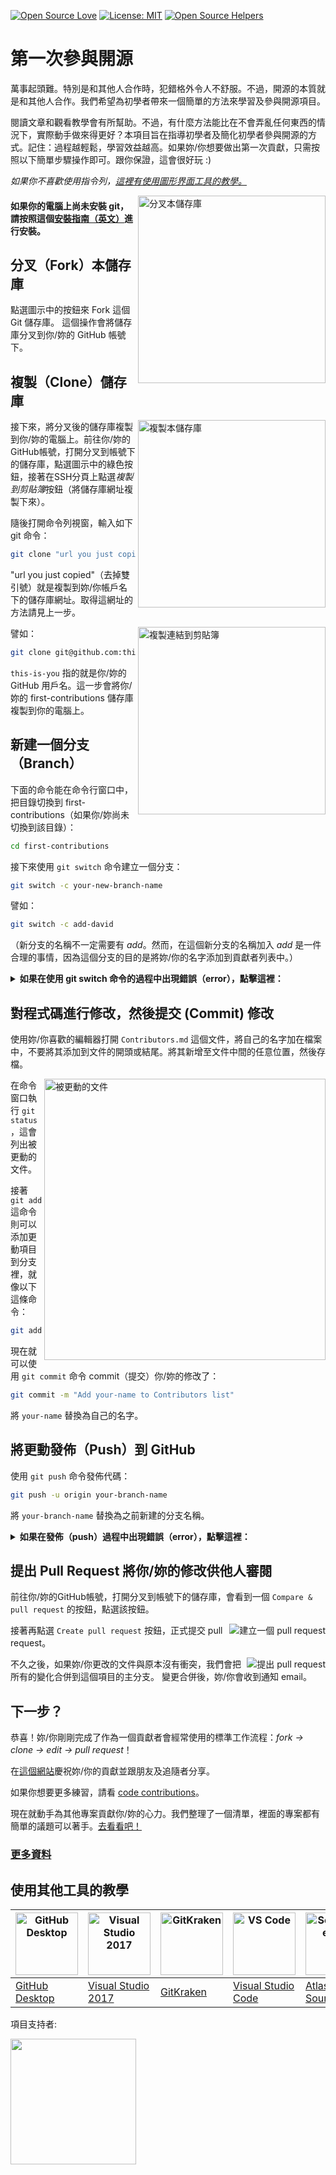 [![Open Source Love](https://badges.frapsoft.com/os/v1/open-source.svg?v=103)](https://github.com/ellerbrock/open-source-badges/)
[![License: MIT](https://img.shields.io/badge/License-MIT-green.svg)](https://opensource.org/licenses/MIT)
[![Open Source Helpers](https://www.codetriage.com/roshanjossey/first-contributions/badges/users.svg)](https://www.codetriage.com/roshanjossey/first-contributions)

# 第一次參與開源

萬事起頭難。特別是和其他人合作時，犯錯格外令人不舒服。不過，開源的本質就是和其他人合作。我們希望為初學者帶來一個簡單的方法來學習及參與開源項目。

閱讀文章和觀看教學會有所幫助。不過，有什麼方法能比在不會弄亂任何東西的情況下，實際動手做來得更好？本項目旨在指導初學者及簡化初學者參與開源的方式。記住：過程越輕鬆，學習效益越高。如果妳/你想要做出第一次貢獻，只需按照以下簡單步驟操作即可。跟你保證，這會很好玩 :)

_如果你不喜歡使用指令列，[這裡有使用圖形界面工具的教學。](#使用其他工具的教學)_

<img align="right" width="300" src="https://firstcontributions.github.io/assets/Readme/fork.png" alt="分叉本儲存庫" />

#### 如果你的電腦上尚未安裝 git，請按照這個[安裝指南（英文）](https://help.github.com/articles/set-up-git/)進行安裝。

## 分叉（Fork）本儲存庫

點選圖示中的按鈕來 Fork 這個 Git 儲存庫。
這個操作會將儲存庫分叉到你/妳的 GitHub 帳號下。

## 複製（Clone）儲存庫

<img align="right" width="300" src="https://firstcontributions.github.io/assets/Readme/clone.png" alt="複製本儲存庫" />

接下來，將分叉後的儲存庫複製到你/妳的電腦上。前往你/妳的GitHub帳號，打開分叉到帳號下的儲存庫，點選圖示中的綠色按鈕，接著在SSH分頁上點選*複製到剪貼簿*按鈕（將儲存庫網址複製下來）。

隨後打開命令列視窗，輸入如下 git 命令：

```bash
git clone "url you just copied"
```

"url you just copied"（去掉雙引號）就是複製到妳/你帳戶名下的儲存庫網址。取得這網址的方法請見上一步。

<img align="right" width="300" src="https://firstcontributions.github.io/assets/Readme/copy-to-clipboard.png" alt="複製連結到剪貼簿" />

譬如：

```bash
git clone git@github.com:this-is-you/first-contributions.git
```

`this-is-you` 指的就是你/妳的 GitHub 用戶名。這一步會將你/妳的 first-contributions 儲存庫複製到你的電腦上。

## 新建一個分支（Branch）

下面的命令能在命令行窗口中，把目錄切換到 first-contributions（如果你/妳尚未切換到該目錄）：

```bash
cd first-contributions
```

接下來使用 `git switch` 命令建立一個分支：

```bash
git switch -c your-new-branch-name
```

譬如：

```bash
git switch -c add-david
```

（新分支的名稱不一定需要有 _add_。然而，在這個新分支的名稱加入 _add_ 是一件合理的事情，因為這個分支的目的是將妳/你的名字添加到貢獻者列表中。）

<details>
<summary> <strong>如果在使用 git switch 命令的過程中出現錯誤（error），點擊這裡：</strong> </summary>

如果顯示錯誤訊息 "Git: `switch` is not a git command. See `git –help`"，這可能是因為你/妳使用的是舊版的 git。

在這種情況下，請改為使用 `git checkout` 命令：

```bash
git checkout -b your-new-branch-name
```

</details>

## 對程式碼進行修改，然後提交 (Commit) 修改

使用妳/你喜歡的編輯器打開 `Contributors.md` 這個文件，將自己的名字加在檔案中，不要將其添加到文件的開頭或結尾。將其新增至文件中間的任意位置，然後存檔。

<img align="right" width="450" src="https://firstcontributions.github.io/assets/Readme/git-status.png" alt="被更動的文件" />

在命令窗口執行 `git status`，這會列出被更動的文件。

接著 `git add` 這命令則可以添加更動項目到分支裡，就像以下這條命令：

```bash
git add Contributors.md
```

現在就可以使用 `git commit` 命令 commit（提交）你/妳的修改了：

```bash
git commit -m "Add your-name to Contributors list"
```

將 `your-name` 替換為自己的名字。

## 將更動發佈（Push）到 GitHub

使用 `git push` 命令發佈代碼：

```bash
git push -u origin your-branch-name
```

將 `your-branch-name` 替換為之前新建的分支名稱。

<details>
<summary> <strong>如果在發佈（push）過程中出現錯誤（error），點擊這裡：</strong> </summary>

- ### 身份驗證錯誤（Authentication Error）
     <pre>remote: Support for password authentication was removed on August 13, 2021. Please use a personal access token instead.
  remote: Please see https://github.blog/2020-12-15-token-authentication-requirements-for-git-operations/ for more information.
  fatal: Authentication failed for 'https://github.com/&lt;your-username>/first-contributions.git/'</pre>
  去 [GitHub's tutorial](https://docs.github.com/en/authentication/connecting-to-github-with-ssh/adding-a-new-ssh-key-to-your-github-account) 學習如何生成新的 SSH 密匙以及配置。

  此外，你/妳可能需要執行 'git remote -v' 來檢查遠端儲存庫的URL。
  
  如果看起來與這樣有一點相似：
  
  <pre>origin	https://github.com/your-username/your_repo.git (fetch)
  origin	https://github.com/your-username/your_repo.git (push)</pre>
  
  使用以下命令更改它：
  ```bash
  git remote set-url origin git@github.com:your-username/your_repo.git
  ```
  否則，你/妳仍會收到要求輸入使用者名稱和密碼的提示，並出現身份驗證錯誤。
</details>

## 提出 Pull Request 將你/妳的修改供他人審閱

前往你/妳的GitHub帳號，打開分叉到帳號下的儲存庫，會看到一個 `Compare & pull request` 的按鈕，點選該按鈕。

<img style="float: right;" src="https://firstcontributions.github.io/assets/Readme/compare-and-pull.png" alt="建立一個 pull request" />

接著再點選 `Create pull request` 按鈕，正式提交 pull request。

<img style="float: right;" src="https://firstcontributions.github.io/assets/Readme/submit-pull-request.png" alt="提出 pull request" />

不久之後，如果妳/你更改的文件與原本沒有衝突，我們會把所有的變化合併到這個項目的主分支。
變更合併後，妳/你會收到通知 email。

## 下一步？

恭喜！妳/你剛剛完成了作為一個貢獻者會經常使用的標準工作流程：_fork -> clone -> edit -> pull request_！

在[這個網站](https://firstcontributions.github.io/#social-share)慶祝妳/你的貢獻並跟朋友及追隨者分享。

如果你想要更多練習，請看 [code contributions](https://github.com/roshanjossey/code-contributions)。

現在就動手為其他專案貢獻你/妳的心力。我們整理了一個清單，裡面的專案都有簡單的議題可以著手。[去看看吧！](https://firstcontributions.github.io/#project-list)

### [ 更多資料 ](../additional-material/git_workflow_scenarios/additional-material.md)

## 使用其他工具的教學

| <a href="../gui-tool-tutorials/github-desktop-tutorial.md"><img alt="GitHub Desktop" src="https://desktop.github.com/images/desktop-icon.svg" width="100"></a> | <a href="../gui-tool-tutorials/github-windows-vs2017-tutorial.md"><img alt="Visual Studio 2017" src="https://upload.wikimedia.org/wikipedia/commons/c/cd/Visual_Studio_2017_Logo.svg" width="100"></a> | <a href="../gui-tool-tutorials/gitkraken-tutorial.md"><img alt="GitKraken" src="https://firstcontributions.github.io/assets/gui-tool-tutorials/gitkraken-tutorial/gk-icon.png" width="100"></a> | <a href="../gui-tool-tutorials/github-windows-vs-code-tutorial.md"><img alt="VS Code" src="https://upload.wikimedia.org/wikipedia/commons/1/1c/Visual_Studio_Code_1.35_icon.png" width=100></a> | <a href="../gui-tool-tutorials/sourcetree-macos-tutorial.md"><img alt="Sourcetree App" src="https://wac-cdn.atlassian.com/dam/jcr:81b15cde-be2e-4f4a-8af7-9436f4a1b431/Sourcetree-icon-blue.svg" width=100></a> | <a href="../gui-tool-tutorials/github-windows-intellij-tutorial.md"><img alt="IntelliJ IDEA" src="https://upload.wikimedia.org/wikipedia/commons/thumb/9/9c/IntelliJ_IDEA_Icon.svg/512px-IntelliJ_IDEA_Icon.svg.png" width=100></a> |
| -------------------------------------------------------------------------------------------------------------------------------------------------------------- | ------------------------------------------------------------------------------------------------------------------------------------------------------------------------------------------------------ | ----------------------------------------------------------------------------------------------------------------------------------------------------------------------------------------------- | ----------------------------------------------------------------------------------------------------------------------------------------------------------------------------------------------- | --------------------------------------------------------------------------------------------------------------------------------------------------------------------------------------------------------------- | ----------------------------------------------------------------------------------------------------------------------------------------------------------------------------------------------------------------------------------- |
| [GitHub Desktop](../gui-tool-tutorials/github-desktop-tutorial.md)                                                                                             | [Visual Studio 2017](../gui-tool-tutorials/github-windows-vs2017-tutorial.md)                                                                                                                          | [GitKraken](../gui-tool-tutorials/gitkraken-tutorial.md)                                                                                                                                        | [Visual Studio Code](../gui-tool-tutorials/github-windows-vs-code-tutorial.md)                                                                                                                  | [Atlassian Sourcetree](../gui-tool-tutorials/sourcetree-macos-tutorial.md)                                                                                                                                      | [IntelliJ IDEA](../gui-tool-tutorials/github-windows-intellij-tutorial.md)                                                                                                                                                          |

<p>項目支持者:</p>
<p>
  <a href="https://www.digitalocean.com/">
    <img src="https://opensource.nyc3.cdn.digitaloceanspaces.com/attribution/assets/SVG/DO_Logo_horizontal_blue.svg" width="201px">
  </a>
</p>
